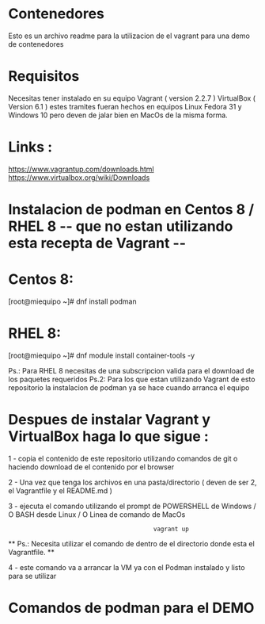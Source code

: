 # Contenedores

Esto es un archivo readme para la utilizacion de el vagrant para una demo de contenedores

# Requisitos

Necesitas tener instalado en su equipo Vagrant ( version 2.2.7 ) VirtualBox ( Version 6.1 ) estes tramites fueran hechos en equipos Linux Fedora 31 y Windows 10 pero deven de jalar bien en MacOs de la misma forma.

# Links :

https://www.vagrantup.com/downloads.html
https://www.virtualbox.org/wiki/Downloads

# Instalacion de podman en Centos 8 / RHEL 8 -- que no estan utilizando esta recepta de Vagrant --

# Centos 8:

[root@miequipo ~]# dnf install podman

# RHEL 8:

[root@miequipo ~]# dnf module install container-tools -y

Ps.: Para RHEL 8 necesitas de una subscripcion valida para el download de los paquetes requeridos
Ps.2: Para los que estan utilizando Vagrant de esto repositorio la instalacion de podman ya se hace cuando arranca el equipo


# Despues de instalar Vagrant y VirtualBox haga lo que sigue :

1 - copia el contenido de este repositorio utilizando comandos de git o haciendo download de el contenido por el browser

2 - Una vez que tenga los archivos en una pasta/directorio ( deven de ser 2, el Vagrantfile y el README.md )

3 - ejecuta el comando utilizando el prompt de POWERSHELL de Windows / O BASH desde Linux / O Linea de comando de MacOs

                                             vagrant up
** Ps.: Necesita utilizar el comando de dentro de el directorio donde esta el Vagrantfile. **

4 - este comando va a arrancar la VM ya con el Podman instalado y listo para se utilizar

# Comandos de podman para el DEMO
